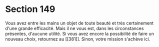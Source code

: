 # Section 149

Vous avez entre les mains un objet de toute beauté et très certainement d'une grande efficacité. Mais il ne vous est, dans les circonstances présentes, d'aucune utilité. Si vous avez encore la possibilité de faire un nouveau choix, retournez au [[381]]. Sinon, votre mission s'achève ici.